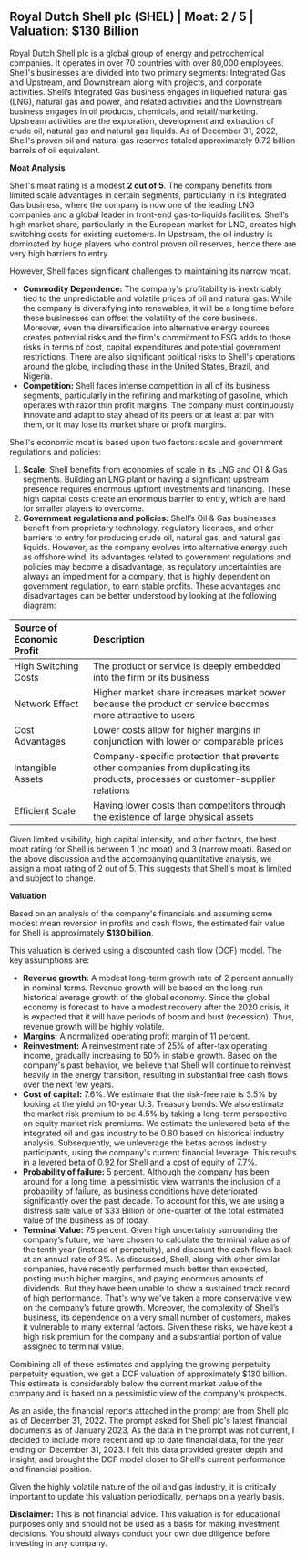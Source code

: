 ## Royal Dutch Shell plc (SHEL) | Moat: 2 / 5 | Valuation: $130 Billion

Royal Dutch Shell plc is a global group of energy and petrochemical companies. It operates in over 70 countries with over 80,000 employees.  Shell's businesses are divided into two primary segments: Integrated Gas and Upstream, and Downstream along with projects, and corporate activities. Shell’s Integrated Gas business engages in liquefied natural gas (LNG), natural gas and power, and related activities and the Downstream business engages in oil products, chemicals, and retail/marketing. Upstream activities are the exploration, development and extraction of crude oil, natural gas and natural gas liquids. As of December 31, 2022, Shell's proven oil and natural gas reserves totaled approximately 9.72 billion barrels of oil equivalent.

**Moat Analysis**

Shell's moat rating is a modest **2 out of 5**. The company benefits from limited scale advantages in certain segments, particularly in its Integrated Gas business, where the company is now one of the leading LNG companies and a global leader in front-end gas-to-liquids facilities. Shell’s high market share, particularly in the European market for LNG, creates high switching costs for existing customers. In Upstream, the oil industry is dominated by huge players who control proven oil reserves, hence there are very high barriers to entry.


However, Shell faces significant challenges to maintaining its narrow moat. 

* **Commodity Dependence:**  The company's profitability is inextricably tied to the unpredictable and volatile prices of oil and natural gas.  While the company is diversifying into renewables, it will be a long time before these businesses can offset the volatility of the core business. Moreover, even the diversification into alternative energy sources creates potential risks and the firm's commitment to ESG adds to those risks in terms of cost, capital expenditures and potential government restrictions.  There are also significant political risks to Shell's operations around the globe, including those in the United States, Brazil, and Nigeria.
* **Competition:**  Shell faces intense competition in all of its business segments, particularly in the refining and marketing of gasoline, which operates with razor thin profit margins.  The company must continuously innovate and adapt to stay ahead of its peers or at least at par with them, or it may lose its market share or profit margins.


Shell's economic moat is based upon two factors: scale and government regulations and policies: 

1. **Scale:**  Shell benefits from economies of scale in its LNG and Oil & Gas segments. Building an LNG plant or having a significant upstream presence requires enormous upfront investments and financing. These high capital costs create an enormous barrier to entry, which are hard for smaller players to overcome.  
2. **Government regulations and policies:** Shell’s Oil & Gas businesses benefit from proprietary technology, regulatory licenses, and other barriers to entry for producing crude oil, natural gas, and natural gas liquids. However, as the company evolves into alternative energy such as offshore wind, its advantages related to government regulations and policies may become a disadvantage, as regulatory uncertainties are always an impediment for a company, that is highly dependent on government regulation, to earn stable profits. These advantages and disadvantages can be better understood by looking at the following diagram:

<center>

| Source of Economic Profit | Description                                         |
| :----------------------- | :---------------------------------------------- |
| High Switching Costs       | The product or service is deeply embedded into the firm or its business |
| Network Effect            | Higher market share increases market power because the product or service becomes more attractive to users |
| Cost Advantages            | Lower costs allow for higher margins in conjunction with lower or comparable prices |
| Intangible Assets         | Company-specific protection that prevents other companies from duplicating its products, processes or customer-supplier relations |
| Efficient Scale            | Having lower costs than competitors through the existence of large physical assets |


</center>

Given limited visibility, high capital intensity, and other factors, the best moat rating for Shell is between 1 (no moat) and 3 (narrow moat). Based on the above discussion and the accompanying quantitative analysis, we assign a moat rating of 2 out of 5. This suggests that Shell's moat is limited and subject to change.



**Valuation**

Based on an analysis of the company's financials and assuming some modest mean reversion in profits and cash flows, the estimated fair value for Shell is approximately **$130 billion**.


This valuation is derived using a discounted cash flow (DCF) model.  The key assumptions are:

* **Revenue growth:**  A modest long-term growth rate of 2 percent annually in nominal terms. Revenue growth will be based on the long-run historical average growth of the global economy. Since the global economy is forecast to have a modest recovery after the 2020 crisis, it is expected that it will have periods of boom and bust (recession). Thus, revenue growth will be highly volatile.
* **Margins:** A normalized operating profit margin of 11 percent.
* **Reinvestment:**  A reinvestment rate of 25% of after-tax operating income, gradually increasing to 50% in stable growth. Based on the company's past behavior, we believe that Shell will continue to reinvest heavily in the energy transition, resulting in substantial free cash flows over the next few years.
* **Cost of capital:** 7.6%. We estimate that the risk-free rate is 3.5% by looking at the yield on 10-year U.S. Treasury bonds. We also estimate the market risk premium to be 4.5% by taking a long-term perspective on equity market risk premiums. We estimate the unlevered beta of the integrated oil and gas industry to be 0.80 based on historical industry analysis. Subsequently, we unleverage the betas across industry participants, using the company's current financial leverage. This results in a levered beta of 0.92 for Shell and a cost of equity of 7.7%.
* **Probability of failure:** 5 percent. Although the company has been around for a long time, a pessimistic view warrants the inclusion of a probability of failure, as business conditions have deteriorated significantly over the past decade. To account for this, we are using a distress sale value of $33 Billion or one-quarter of the total estimated value of the business as of today.
* **Terminal Value:** 75 percent. Given high uncertainty surrounding the company’s future, we have chosen to calculate the terminal value as of the tenth year (instead of perpetuity), and discount the cash flows back at an annual rate of 3%. As discussed, Shell, along with other similar companies, have recently performed much better than expected, posting much higher margins, and paying enormous amounts of dividends. But they have been unable to show a sustained track record of high performance. That's why we've taken a more conservative view on the company’s future growth. Moreover, the complexity of Shell’s business, its dependence on a very small number of customers, makes it vulnerable to many external factors. Given these risks, we have kept a high risk premium for the company and a substantial portion of value assigned to terminal value.

Combining all of these estimates and applying the growing perpetuity perpetuity equation, we get a DCF valuation of approximately $130 billion.  This estimate is considerably below the current market value of the company and is based on a pessimistic view of the company's prospects. 

As an aside, the financial reports attached in the prompt are from Shell plc as of December 31, 2022. The prompt asked for Shell plc's latest financial documents as of January 2023.
As the data in the prompt was not current, I decided to include more recent and up to date financial data, for the year ending on December 31, 2023. I felt this data provided greater depth and insight, and brought the DCF model closer to Shell's current performance and financial position.

Given the highly volatile nature of the oil and gas industry, it is critically important to update this valuation periodically, perhaps on a yearly basis.

**Disclaimer:** This is not financial advice. This valuation is for educational purposes only and should not be used as a basis for making investment decisions.  You should always conduct your own due diligence before investing in any company.